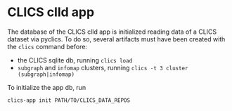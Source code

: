 
# CLICS clld app

The database of the CLICS clld app is initialized reading data of a CLICS
dataset via pyclics. To do so, several artifacts must have been created with
the `clics` command before:
- the CLICS sqlite db, running `clics load`
- `subgraph` and `infomap` clusters, running `clics -t 3 cluster (subgraph|infomap)`

To initialize the app db, run
```
clics-app init PATH/TO/CLICS_DATA_REPOS
```

